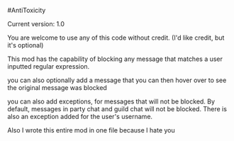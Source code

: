 #AntiToxicity

Current version: 1.0

You are welcome to use any of this code without credit. (I'd like credit, but it's optional)

This mod has the capability of blocking any message that matches a user inputted regular expression.

you can also optionally add a message that you can then hover over to see the original message was blocked

you can also add exceptions, for messages that will not be blocked. 
By default, messages in party chat and guild chat will not be blocked.
There is also an exception added for the user's username.



Also I wrote this entire mod in one file because I hate you